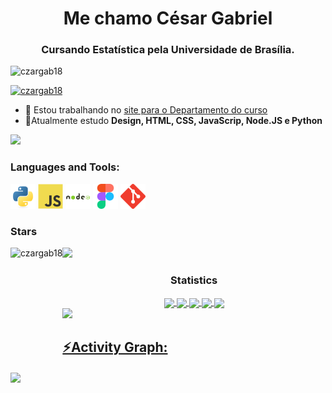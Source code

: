 <h1 align="center">Me chamo César Gabriel</h1>
<h3 align="center">Cursando Estatística pela Universidade de Brasília.</h3>
<p align="left"> <img src="https://komarev.com/ghpvc/?username=czargab18&label=Profile%20views&color=0e75b6&style=flat" alt="czargab18" /> </p>

<p align="left"> <a href="https://github.com/ryo-ma/github-profile-trophy"><img src="https://github-profile-trophy.vercel.app/?username=czargab18&theme=" alt="czargab18" /></a> </p>

- 🔭 Estou trabalhando no [site para o Departamento do curso](https://czargab18.github.io/estatistica/)
- 🌱Atualmente estudo **Design, HTML, CSS, JavaScrip, Node.JS e Python**



<div> <a href="https://github.com/czargab18" target="_blank"><img src="https://img.shields.io/badge/GitHub-100000?style=for-the-badge&logo=github&logoColor=white" target="_blank"></a>
</div><h3 align="left">Languages and Tools:</h3>
<p align="left">
<img src="https://raw.githubusercontent.com/teamedwardforever/Readme-Generator/71f25dd8b98329b168142a6b782a107b75eab178/svg/Skills/Languages/python-original.svg" alt="Python" width="40" height="40"/>
<img src="https://raw.githubusercontent.com/teamedwardforever/Readme-Generator/71f25dd8b98329b168142a6b782a107b75eab178/svg/Skills/Languages/javascript-original.svg" alt="Javascript" width="40" height="40"/>
<img src="https://raw.githubusercontent.com/teamedwardforever/Readme-Generator/71f25dd8b98329b168142a6b782a107b75eab178/svg/Skills/Backend/nodejs-original-wordmark.svg" alt="NodeJs" width="40" height="40"/>
<img src="https://raw.githubusercontent.com/teamedwardforever/Readme-Generator/71f25dd8b98329b168142a6b782a107b75eab178/svg/Skills/Software/figma-icon.svg" alt="Figma" width="40" height="40"/>
<img src="https://raw.githubusercontent.com/teamedwardforever/Readme-Generator/71f25dd8b98329b168142a6b782a107b75eab178/svg/Skills/Other/git-scm-icon.svg" alt="Git" width="40" height="40"/>
</p>

<h3 align="left">Stars</h3>
<img align="left" height="180em" src="https://github-readme-stats.vercel.app/api/top-langs/?username=czargab18&langs_count=8&theme=transparent" alt=czargab18 />

<img src="https://user-images.githubusercontent.com/73097560/115834477-dbab4500-a447-11eb-908a-139a6edaec5c.gif"><h3 align="center">Statistics</h3>
<div align="center">
<a href="https://github.com/czargab18">
<img align="center" src="http://github-profile-summary-cards.vercel.app/api/cards/stats?username=czargab18&theme=default" height="180em" />
<img align="center" src="http://github-profile-summary-cards.vercel.app/api/cards/most-commit-language?username=czargab18&theme=2077" height="180em" />
<img align="center" src="http://github-profile-summary-cards.vercel.app/api/cards/repos-per-language?username=czargab18&theme=2077" height="180em" />
<img align="center" src="http://github-profile-summary-cards.vercel.app/api/cards/productive-time?username=czargab18&theme=default" height="180em" />
<img align="center" src="http://github-profile-summary-cards.vercel.app/api/cards/profile-details?username=czargab18&theme=default" height="180em" />
</div>
<img src="https://user-images.githubusercontent.com/73097560/115834477-dbab4500-a447-11eb-908a-139a6edaec5c.gif"><h2 align="left">⚡Activity Graph:</h2>
<img align="center" src="https://github-readme-activity-graph.vercel.app/graph?username=czargab18&theme=gotham"/>
